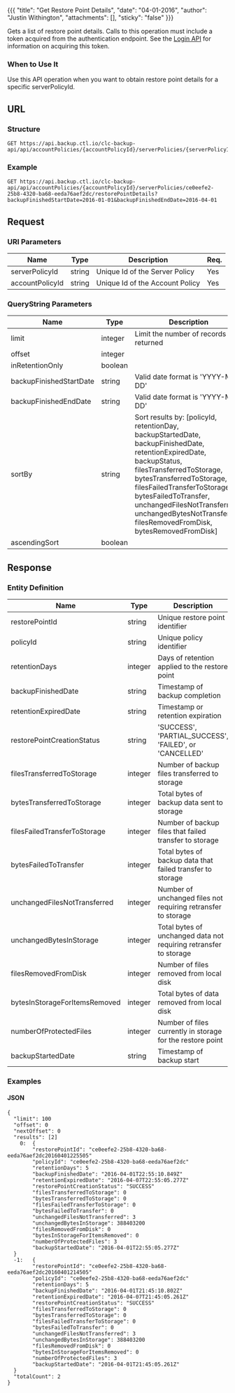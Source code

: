 {{{
  "title": "Get Restore Point Details",
  "date": "04-01-2016",
  "author": "Justin Withington",
  "attachments": [],
  "sticky": "false"
}}}

Gets a list of restore point details. Calls to this operation must include a token acquired from the authentication endpoint. See the [Login API](../Authentication/login.md) for information on acquiring this token.

### When to Use It

Use this API operation when you want to obtain restore point details for a specific serverPolicyId.

## URL

### Structure

    GET https://api.backup.ctl.io/clc-backup-api/api/accountPolicies/{accountPolicyId}/serverPolicies/{serverPolicyId}/restorePointDetails

### Example

    GET https://api.backup.ctl.io/clc-backup-api/api/accountPolicies/{accountPolicyId}/serverPolicies/ce0eefe2-25b8-4320-ba68-eeda76aef2dc/restorePointDetails?backupFinishedStartDate=2016-01-01&backupFinishedEndDate=2016-04-01

## Request

### URI Parameters

| Name | Type | Description | Req. |
| --- | --- | --- | --- |
| serverPolicyId | string | Unique Id of the Server Policy | Yes |
| accountPolicyId | string | Unique Id of the Account Policy | Yes |

### QueryString Parameters

| Name | Type | Description | Req. |
| --- | --- | --- | --- |
| limit | integer | Limit the number of records returned | No
| offset | integer |  | No
| inRetentionOnly | boolean |  | No
| backupFinishedStartDate | string | Valid date format is 'YYYY-MM-DD' | Yes
| backupFinishedEndDate | string | Valid date format is 'YYYY-MM-DD' | Yes
| sortBy | string | Sort results by: [policyId, retentionDay, backupStartedDate, backupFinishedDate, retentionExpiredDate, backupStatus, filesTransferredToStorage, bytesTransferredToStorage, filesFailedTransferToStorage, bytesFailedToTransfer, unchangedFilesNotTransferred, unchangedBytesNotTransferred, filesRemovedFromDisk, bytesRemovedFromDisk] | No
| ascendingSort | boolean |  | No


## Response

### Entity Definition

| Name | Type | Description |
| --- | --- | --- |
| restorePointId | string | Unique restore point identifier |
| policyId | string | Unique policy identifier |
| retentionDays | integer | Days of retention applied to the restore point |
| backupFinishedDate | string | Timestamp of backup completion |
| retentionExpiredDate | string | Timestamp or retention expiration |
| restorePointCreationStatus | string | 'SUCCESS', 'PARTIAL_SUCCESS', 'FAILED', or 'CANCELLED'  |
| filesTransferredToStorage | integer | Number of backup files transferred to storage |
| bytesTransferredToStorage | integer | Total bytes of backup data sent to storage |
| filesFailedTransferToStorage | integer | Number of backup files that failed transfer to storage |
| bytesFailedToTransfer | integer | Total bytes of backup data that failed transfer to storage |
| unchangedFilesNotTransferred | integer | Number of unchanged files not requiring retransfer to storage |
| unchangedBytesInStorage | integer | Total bytes of unchanged data not requiring retransfer to storage |
| filesRemovedFromDisk | integer | Number of files removed from local disk |
| bytesInStorageForItemsRemoved | integer | Total bytes of data removed from local disk |
| numberOfProtectedFiles | integer | Number of files currently in storage for the restore point |
| backupStartedDate | string | Timestamp of backup start |

### Examples

#### JSON

    {
      "limit": 100
      "offset": 0
      "nextOffset": 0
      "results": [2]
        0:  {
            "restorePointId": "ce0eefe2-25b8-4320-ba68-eeda76aef2dc20160401225505"
            "policyId": "ce0eefe2-25b8-4320-ba68-eeda76aef2dc"
            "retentionDays": 5
            "backupFinishedDate": "2016-04-01T22:55:10.849Z"
            "retentionExpiredDate": "2016-04-07T22:55:05.277Z"
            "restorePointCreationStatus": "SUCCESS"
            "filesTransferredToStorage": 0
            "bytesTransferredToStorage": 0
            "filesFailedTransferToStorage": 0
            "bytesFailedToTransfer": 0
            "unchangedFilesNotTransferred": 3
            "unchangedBytesInStorage": 388403200
            "filesRemovedFromDisk": 0
            "bytesInStorageForItemsRemoved": 0
            "numberOfProtectedFiles": 3
            "backupStartedDate": "2016-04-01T22:55:05.277Z"
      }
      -1:   {
            "restorePointId": "ce0eefe2-25b8-4320-ba68-eeda76aef2dc20160401214505"
            "policyId": "ce0eefe2-25b8-4320-ba68-eeda76aef2dc"
            "retentionDays": 5
            "backupFinishedDate": "2016-04-01T21:45:10.802Z"
            "retentionExpiredDate": "2016-04-07T21:45:05.261Z"
            "restorePointCreationStatus": "SUCCESS"
            "filesTransferredToStorage": 0
            "bytesTransferredToStorage": 0
            "filesFailedTransferToStorage": 0
            "bytesFailedToTransfer": 0
            "unchangedFilesNotTransferred": 3
            "unchangedBytesInStorage": 388403200
            "filesRemovedFromDisk": 0
            "bytesInStorageForItemsRemoved": 0
            "numberOfProtectedFiles": 3
            "backupStartedDate": "2016-04-01T21:45:05.261Z"
      }
      "totalCount": 2
    }

